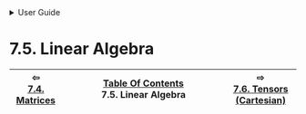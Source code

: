 

<details>

<summary>User Guide</summary>

7.1. [Scalar Math](scalar/README.md)<br>
7.2. [Display (Output)](display/README.md)<br>
7.3. [Vectors](vector/README.md)<br>
7.4. [Matrices](matrix/README.md)<br>
7.5. [Linear Algebra](linear-algebra/README.md)<br>
7.6. [Tensors (Cartesian)](tensor/README.md)<br>
7.7. [File I/O](file-io/README.md)<br>
7.8. [Debugging Modes](debug/README.md)<br>


</details>




# 7.5. Linear Algebra


| ⇦ <br />[7.4. Matrices](matrix/README.md)  | [Table Of Contents](README.md)<br />7.5. Linear Algebra<br /><img width=1000/> | ⇨ <br />[7.6. Tensors (Cartesian)](tensor/README.md)   |
| ----------- | ----------- | ----------- |
